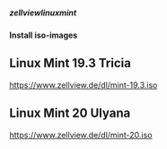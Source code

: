 ##### zellviewlinuxmint

#### Install iso-images

## Linux Mint 19.3 Tricia
https://www.zellview.de/dl/mint-19.3.iso

## Linux Mint 20 Ulyana
https://www.zellview.de/dl/mint-20.iso


